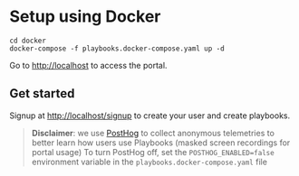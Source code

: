 # Setup using Docker
```
cd docker
docker-compose -f playbooks.docker-compose.yaml up -d
```

Go to [http://localhost](http://localhost:80) to access the portal. 

## Get started
Signup at [http://localhost/signup](http://localhost:80/signup) to create your user and create playbooks. 


>**Disclaimer**: we use [PostHog](https://posthog.com/faq) to collect anonymous telemetries to better learn how users use Playbooks (masked screen recordings for portal usage)
To turn PostHog off, set the `POSTHOG_ENABLED=false` environment variable in the `playbooks.docker-compose.yaml` file